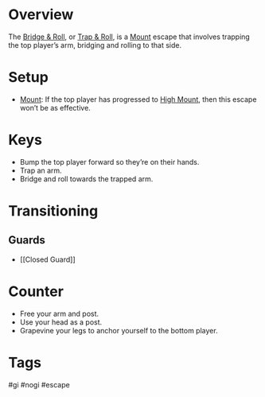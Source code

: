 # Overview
The <u>Bridge & Roll</u>, or <u>Trap & Roll</u>, is a [Mount](obsidian://open?vault=Obsidian-BJJ-Notes&file=Positions%2FMount) escape that involves trapping the top player’s arm, bridging and rolling to that side.
# Setup
- [Mount](obsidian://open?vault=Obsidian-BJJ-Notes&file=Positions%2FMount): If the top player has progressed to [High Mount](obsidian://open?vault=Obsidian-BJJ-Notes&file=Positions%2FHigh%20Mount), then this escape won’t be as effective.
# Keys
- Bump the top player forward so they’re on their hands.
- Trap an arm.
- Bridge and roll towards the trapped arm.
# Transitioning
## Guards
- [[Closed Guard]]
# Counter
- Free your arm and post.
- Use your head as a post.
- Grapevine your legs to anchor yourself to the bottom player.
# Tags
#gi #nogi #escape 
